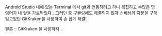 Android Studio 내에 있는 Terminal 에서 git과 연동하려고 하니 복잡하고 수많은 명령어가 내 앞을 가로막았다..
그러던 중 구글링해도 해결되지 않자 선배님께 자문을 구해 잊고있던 GitKraken을 사용하여 손 쉽게 해결!

결론 :: GitKraken 을 사용하자 ..

